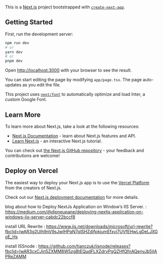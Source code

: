 This is a [Next.js](https://nextjs.org/) project bootstrapped with [`create-next-app`](https://github.com/vercel/next.js/tree/canary/packages/create-next-app).

## Getting Started

First, run the development server:

```bash
npm run dev
# or
yarn dev
# or
pnpm dev
```

Open [http://localhost:3000](http://localhost:3000) with your browser to see the result.

You can start editing the page by modifying `app/page.tsx`. The page auto-updates as you edit the file.

This project uses [`next/font`](https://nextjs.org/docs/basic-features/font-optimization) to automatically optimize and load Inter, a custom Google Font.

## Learn More

To learn more about Next.js, take a look at the following resources:

- [Next.js Documentation](https://nextjs.org/docs) - learn about Next.js features and API.
- [Learn Next.js](https://nextjs.org/learn) - an interactive Next.js tutorial.

You can check out [the Next.js GitHub repository](https://github.com/vercel/next.js/) - your feedback and contributions are welcome!

## Deploy on Vercel

The easiest way to deploy your Next.js app is to use the [Vercel Platform](https://vercel.com/new?utm_medium=default-template&filter=next.js&utm_source=create-next-app&utm_campaign=create-next-app-readme) from the creators of Next.js.

Check out our [Next.js deployment documentation](https://nextjs.org/docs/deployment) for more details.

blog about how to Deploy NextJs Application on Window’s IIS Server. 
  :  https://medium.com/@dipneupane/deploying-nextjs-application-on-windows-iis-server-cabdc22bccf8


install  URL Rewrite 
  :  https://www.iis.net/downloads/microsoft/url-rewrite?fbclid=IwAR3g2UIh9nV9sJwIHPqN7qlSHZdifpkjumEfxvj7UVfEHwLgDeLJXGoE_Hs

install ISSnode
  :  https://github.com/tjanczuk/iisnode/releases?fbclid=IwAR3cxCJjn5ZXMM8W5zgBtEQudFLXZdrvPgQZHfQfnAQenvJb5jlAPReZAMM 

